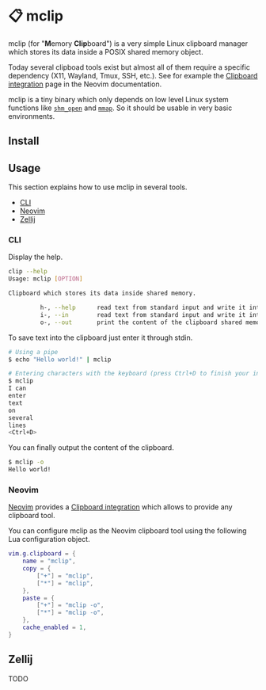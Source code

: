 # :clipboard: mclip

mclip (for "**M**emory **Clip**board") is a very simple Linux clipboard manager which stores its data inside a POSIX shared memory object.

Today several clipboad tools exist but almost all of them require a specific dependency (X11, Wayland, Tmux, SSH, etc.). See for example the [Clipboard integration](https://neovim.io/doc/user/provider.html#provider-clipboard) page in the Neovim documentation.

mclip is a tiny binary which only depends on low level Linux system functions like [`shm_open`](https://man7.org/linux/man-pages/man3/shm_open.3.html) and [`mmap`](https://man7.org/linux/man-pages/man2/mmap.2.html). So it should be usable in very basic environments.

## Install

## Usage

This section explains how to use mclip in several tools.

- [CLI](#cli)
- [Neovim](#neovim)
- [Zellij](#zellij)

### CLI

Display the help.

```bash
clip --help
Usage: mclip [OPTION]

Clipboard which stores its data inside shared memory.

         h-, --help      read text from standard input and write it into the clipboard shared memory (default).
         i-, --in        read text from standard input and write it into the clipboard shared memory (default).
         o-, --out       print the content of the clipboard shared memory.
```

To save text into the clipboard just enter it through stdin.

```bash
# Using a pipe
$ echo "Hello world!" | mclip

# Entering characters with the keyboard (press Ctrl+D to finish your input)
$ mclip
I can
enter 
text 
on 
several 
lines
<Ctrl+D>
```

You can finally output the content of the clipboard.

```bash
$ mclip -o
Hello world!
```

### Neovim

[Neovim](https://neovim.io) provides a [Clipboard integration](https://neovim.io/doc/user/provider.html#provider-clipboard) which allows to provide any clipboard tool. 

You can configure mclip as the Neovim clipboard tool using the following Lua configuration object.

```lua
vim.g.clipboard = {
    name = "mclip",
    copy = {
        ["+"] = "mclip",
        ["*"] = "mclip",
    },
    paste = {
        ["+"] = "mclip -o",
        ["*"] = "mclip -o",
    },
    cache_enabled = 1,
}
```

## Zellij

TODO
